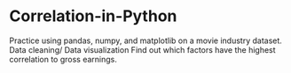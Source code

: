 # Correlation-in-Python
Practice using pandas, numpy, and matplotlib on a movie industry dataset. 
Data cleaning/ Data visualization
Find out which factors have the highest correlation to gross earnings.
